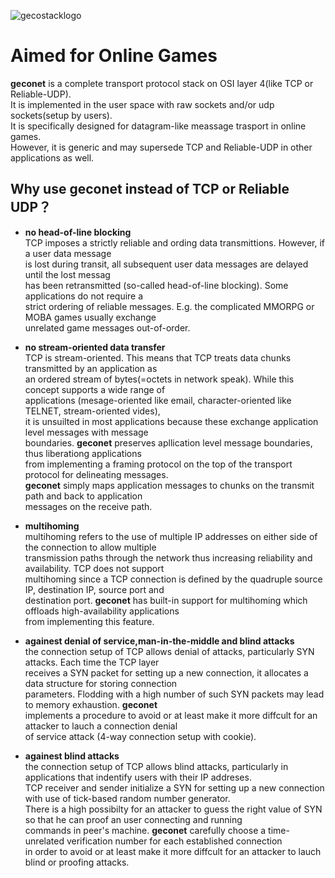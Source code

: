 ![gecostacklogo](https://media.licdn.com/media/AAEAAQAAAAAAAALQAAAAJDI3NjViNjAxLTA5NDItNGJkMi05ZThlLThmM2VlODkyMmQwZA.png)

# Aimed for Online Games

**geconet** is a complete transport protocol stack on OSI layer 4(like TCP or Reliable-UDP).  
It is implemented in the user space with raw sockets and/or udp sockets(setup by users).  
It is specifically designed for datagram-like meassage trasport in online games.   
However, it is generic and may supersede TCP and Reliable-UDP in other applications as well.

## Why use geconet instead of TCP or Reliable UDP？
- **no head-of-line blocking**      
TCP imposes a strictly reliable and ording data transmittions. However, if a user data message  
is lost during transit, all subsequent user data messages are delayed until the lost messag   
has been retransmitted (so-called head-of-line blocking). Some applications do not require a   
strict ordering of reliable messages. E.g. the complicated MMORPG or MOBA games usually exchange   
unrelated game messages out-of-order.  

- **no stream-oriented data transfer**   
TCP is stream-oriented. This means that TCP treats data chunks transmitted by an application as   
an ordered stream of bytes(=octets in network speak). While this concept supports a wide range of   
applications (mesage-oriented like email, character-oriented like TELNET, stream-oriented vides),   
it is unsuilted in most applications because these exchange application level messages with message  
boundaries. **geconet** preserves apllication level message boundaries, thus liberationg applications   
from implementing a framing protocol on the top of the transport protocol for delineating messages.   
**geconet** simply maps application messages to chunks on the transmit path and back to application   
messages on the receive path.  

- **multihoming**  
multihoming refers to the use of multiple IP addresses on either side of the connection to allow multiple  
transmission paths through the network thus increasing reliability and availability. TCP does not support   
multihoming since a TCP connection is defined by the quadruple source IP, destination IP, source port and  
destination port. **geconet** has built-in support for multihoming which offloads high-availability applications  
from implementing this feature.  

- **againest denial of service,man-in-the-middle and blind attacks**   
the connection setup of TCP allows denial of attacks, particularly SYN attacks. Each time the TCP layer    
receives a SYN packet for setting up a new connection, it allocates a data structure for storing connection    
parameters. Flodding with a high number of such SYN packets may lead to memory exhaustion. **geconet**  
implements a procedure to avoid or at least make it more diffcult for an attacker to lauch a connection denial    
of service attack (4-way connection setup with cookie).  

- **againest blind attacks**  
the connection setup of TCP allows blind attacks, particularly in applications that indentify users with their IP addreses.  
TCP receiver and sender initialize a SYN for setting up a new connection with use of tick-based random number generator.  
There is a high possibilty for an attacker to guess the right value of SYN so that he can proof an user connecting and running  
commands in peer's machine. **geconet** carefully choose a time-unrelated verification number for each established connection  
in order to avoid or at least make it more diffcult for an attacker to lauch blind or proofing attacks.
